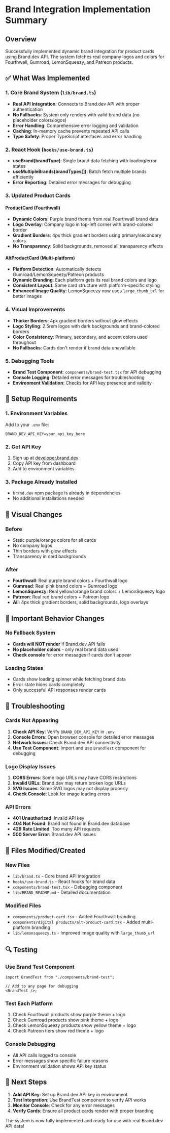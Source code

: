 # Brand Integration Implementation Summary

## Overview

Successfully implemented dynamic brand integration for product cards using Brand.dev API. The system
fetches real company logos and colors for Fourthwall, Gumroad, LemonSqueezy, and Patreon products.

## ✅ What Was Implemented

### 1. Core Brand System (`lib/brand.ts`)

- **Real API Integration**: Connects to Brand.dev API with proper authentication
- **No Fallbacks**: System only renders with valid brand data (no placeholder colors/logos)
- **Error Handling**: Comprehensive error logging and validation
- **Caching**: In-memory cache prevents repeated API calls
- **Type Safety**: Proper TypeScript interfaces and error handling

### 2. React Hook (`hooks/use-brand.ts`)

- **useBrand(brandType)**: Single brand data fetching with loading/error states
- **useMultipleBrands(brandTypes[])**: Batch fetch multiple brands efficiently
- **Error Reporting**: Detailed error messages for debugging

### 3. Updated Product Cards

#### ProductCard (Fourthwall)

- **Dynamic Colors**: Purple brand theme from real Fourthwall brand data
- **Logo Overlay**: Company logo in top-left corner with brand-colored border
- **Gradient Borders**: 4px thick gradient borders using primary/secondary colors
- **No Transparency**: Solid backgrounds, removed all transparency effects

#### AltProductCard (Multi-platform)

- **Platform Detection**: Automatically detects Gumroad/LemonSqueezy/Patreon products
- **Dynamic Branding**: Each platform gets its real brand colors and logo
- **Consistent Layout**: Same card structure with platform-specific styling
- **Enhanced Image Quality**: LemonSqueezy now uses `large_thumb_url` for better images

### 4. Visual Improvements

- **Thicker Borders**: 4px gradient borders without glow effects
- **Logo Styling**: 2.5rem logos with dark backgrounds and brand-colored borders
- **Color Consistency**: Primary, secondary, and accent colors used throughout
- **No Fallbacks**: Cards don't render if brand data unavailable

### 5. Debugging Tools

- **Brand Test Component**: `components/brand-test.tsx` for API debugging
- **Console Logging**: Detailed error messages for troubleshooting
- **Environment Validation**: Checks for API key presence and validity

## 🔧 Setup Requirements

### 1. Environment Variables

Add to your `.env` file:

```
BRAND_DEV_API_KEY=your_api_key_here
```

### 2. Get API Key

1. Sign up at [developer.brand.dev](https://developer.brand.dev)
2. Copy API key from dashboard
3. Add to environment variables

### 3. Package Already Installed

- `brand.dev` npm package is already in dependencies
- No additional installations needed

## 🎨 Visual Changes

### Before

- Static purple/orange colors for all cards
- No company logos
- Thin borders with glow effects
- Transparency in card backgrounds

### After

- **Fourthwall**: Real purple brand colors + Fourthwall logo
- **Gumroad**: Real pink brand colors + Gumroad logo
- **LemonSqueezy**: Real yellow/orange brand colors + LemonSqueezy logo
- **Patreon**: Real red brand colors + Patreon logo
- **All**: 4px thick gradient borders, solid backgrounds, logo overlays

## 🚨 Important Behavior Changes

### No Fallback System

- **Cards will NOT render** if Brand.dev API fails
- **No placeholder colors** - only real brand data used
- **Check console** for error messages if cards don't appear

### Loading States

- Cards show loading spinner while fetching brand data
- Error state hides cards completely
- Only successful API responses render cards

## 🐛 Troubleshooting

### Cards Not Appearing

1. **Check API Key**: Verify `BRAND_DEV_API_KEY` in `.env`
2. **Console Errors**: Open browser console for detailed error messages
3. **Network Issues**: Check Brand.dev API connectivity
4. **Use Test Component**: Import and use `BrandTest` component for debugging

### Logo Display Issues

1. **CORS Errors**: Some logo URLs may have CORS restrictions
2. **Invalid URLs**: Brand.dev may return broken logo URLs
3. **SVG Issues**: Some SVG logos may not display properly
4. **Check Console**: Look for image loading errors

### API Errors

- **401 Unauthorized**: Invalid API key
- **404 Not Found**: Brand not found in Brand.dev database
- **429 Rate Limited**: Too many API requests
- **500 Server Error**: Brand.dev API issues

## 📁 Files Modified/Created

### New Files

- `lib/brand.ts` - Core brand API integration
- `hooks/use-brand.ts` - React hooks for brand data
- `components/brand-test.tsx` - Debugging component
- `lib/BRAND_README.md` - Detailed documentation

### Modified Files

- `components/product-card.tsx` - Added Fourthwall branding
- `components/digital products/alt-product-card.tsx` - Added multi-platform branding
- `lib/lemonsqueezy.ts` - Improved image quality with `large_thumb_url`

## 🔍 Testing

### Use Brand Test Component

```tsx
import BrandTest from "./components/brand-test";

// Add to any page for debugging
<BrandTest />;
```

### Test Each Platform

1. Check Fourthwall products show purple theme + logo
2. Check Gumroad products show pink theme + logo
3. Check LemonSqueezy products show yellow theme + logo
4. Check Patreon tiers show red theme + logo

### Console Debugging

- All API calls logged to console
- Error messages show specific failure reasons
- Environment validation shows API key status

## 🚀 Next Steps

1. **Add API Key**: Set up Brand.dev API key in environment
2. **Test Integration**: Use BrandTest component to verify API works
3. **Monitor Console**: Check for any error messages
4. **Verify Cards**: Ensure all product cards render with proper branding

The system is now fully implemented and ready for use with real Brand.dev API data!
